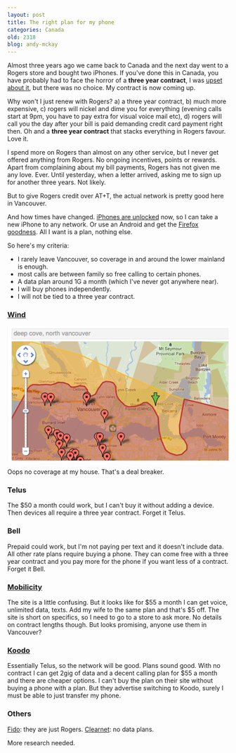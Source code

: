 ```yaml
---
layout: post
title: The right plan for my phone
categories: Canada
old: 2318
blog: andy-mckay
---
```

<p>Almost three years ago we came back to Canada and the next day went to a Rogers store and bought two iPhones. If you've done this in Canada, you have probably had to face the horror of a <b>three year contract</b>, I was <a href="http://www.agmweb.ca/blog/andy/2102/">upset about it</a>, but there was no choice. My contract is now coming up.</p>
<p>Why won't I just renew with Rogers? a) a three year contract, b) much more expensive, c) rogers will nickel and dime you for everything (evening calls start at 9pm, you have to pay extra for visual voice mail etc), d) rogers will call you the day after your bill is paid demanding credit card payment right then. Oh and a <b>three year contract</b> that stacks everything in Rogers favour. Love it.</p>
<p>I spend more on Rogers than almost on any other service, but I never get offered anything from Rogers. No ongoing incentives, points or rewards. Apart from complaining about my bill payments, Rogers has not given me any love. Ever. Until yesterday, when a letter arrived, asking me to sign up for another three years. Not likely.</p>
<p>But to give Rogers credit over AT+T, the actual network is pretty good here in Vancouver.</p>
<p>And how times have changed. <a href="http://store.apple.com/ca/browse/home/shop_iphone/family/iphone?mco=MTE2NTQ">iPhones are unlocked</a> now, so I can take a new iPhone to any network. Or use an Android and get the <a href="http://www.mozilla.org/en-US/mobile/">Firefox goodness</a>. All I want is a plan, nothing else.</p>
<p>So here's my criteria:</p>
<ul>
<li>I rarely leave Vancouver, so coverage in and around the lower mainland is enough.</li>
<li>most calls are between family so free calling to certain phones.</li>
<li>A data plan around 1G a month (which I've never got anywhere near).</li>
<li>I will buy phones independently.</li>
<li>I will not be tied to a three year contract.</li>
</ul>
<h3><a href="http://www2.windmobile.ca/en/Pages/default.aspx">Wind</a></h3>
<img src="/files/wind-coverage-house.png" />
<p>Oops no coverage at my house. That's a deal breaker.</p>
<h3><a herf="http://www.telusmobility.com/en/BC/clear_choice_voice_data/index.shtml">Telus</a></h3>
<p>The $50 a month could work, but I can't buy it without adding a device. Then devices all require a three year contract. Forget it Telus.</p>
<h3><a herf="http://www.bell.ca/shopping/PrsShpWls_RtpLanding.page">Bell</a></h3>
<p>Prepaid could work, but I'm not paying per text and it doesn't include data. All other rate plans require buying a phone. They can come free with a three year contract and you pay more for the phone if you want less of a contract. Forget it Bell.</p>
<h3><a href="http://mobilicity.ca/plans/">Mobilicity</a></h3>
<p>The site is a little confusing. But it looks like for $55 a month I can get voice, unlimited data, texts. Add my wife to the same plan and that's $5 off. The site is short on specifics, so I need to go to a store to ask more. No details on contract lengths though. But looks promising, anyone use them in Vancouver?</p>
<h3><a href="http://koodomobile.com/en/on/index.shtml">Koodo</a></h3>
<p>Essentially Telus, so the network will be good. Plans sound good. With no contract I can get 2gig of data and a decent calling plan for $55 a month and there are cheaper options. I can't buy the plan on their site without buying a phone with a plan. But they advertise switching to Koodo, surely I must be able to just transfer my phone.</p>
<h3>Others</h3>
<p><a href="http://www.fido.ca/web/page/portal/Fido/MonthlyPlans">Fido</a>: they are just Rogers. <a href="http://www.clearnet.com/">Clearnet</a>: no data plans. </p>
<p>More research needed.</p>